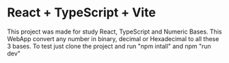 # React + TypeScript + Vite

This project was made for study React, TypeScript and Numeric Bases. 
This WebApp convert any number in binary, decimal or Hexadecimal to all these 3 bases.
To test just clone the project and run "npm intall" and npm "run dev"